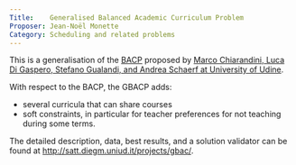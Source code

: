 ```yaml
---
Title:    Generalised Balanced Academic Curriculum Problem
Proposer: Jean-Noël Monette
Category: Scheduling and related problems
---
```



This is a generalisation of the [BACP](http://www.csplib.org/Problems/prob030) proposed by [Marco Chiarandini, Luca Di Gaspero, Stefano Gualandi, and Andrea Schaerf at University of Udine](http://satt.diegm.uniud.it/).

With respect to the BACP, the GBACP adds:

* several curricula that can share courses
* soft constraints, in particular for teacher preferences for not teaching during some terms.

The detailed description, data, best results, and a solution validator can be found at <http://satt.diegm.uniud.it/projects/gbac/>.